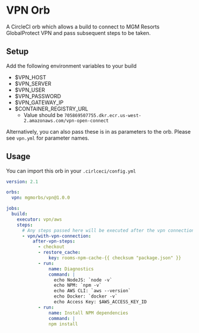 # VPN Orb
A CircleCI orb which allows a build to connect to MGM Resorts GlobalProtect VPN and pass subsequent steps to be taken.

## Setup
Add the following environment variables to your build

- $VPN_HOST
- $VPN_SERVER
- $VPN_USER
- $VPN_PASSWORD
- $VPN_GATEWAY_IP
- $CONTAINER_REGISTRY_URL
  - Value should be `705869507755.dkr.ecr.us-west-2.amazonaws.com/vpn-open-connect`

Alternatively, you can also pass these is in as parameters to the orb. Please see `vpn.yml` for parameter names.

## Usage

You can import this orb in your `.cirlceci/config.yml`

```yml
version: 2.1

orbs: 
  vpn: mgmorbs/vpn@1.0.0

jobs:
  build:
    executor: vpn/aws
    steps:
      # Any steps passed here will be executed after the vpn connection is established.
      - vpn/with-vpn-connection:
          after-vpn-steps:
            - checkout
            - restore_cache:
                key: rooms-npm-cache-{{ checksum "package.json" }}
            - run:
                name: Diagnostics
                command: | 
                  echo NodeJS: `node -v`
                  echo NPM: `npm -v`
                  echo AWS CLI: `aws --version`
                  echo Docker: `docker -v`
                  echo Access Key: $AWS_ACCESS_KEY_ID
            - run: 
                name: Install NPM dependencies
                command: | 
                npm install
```
